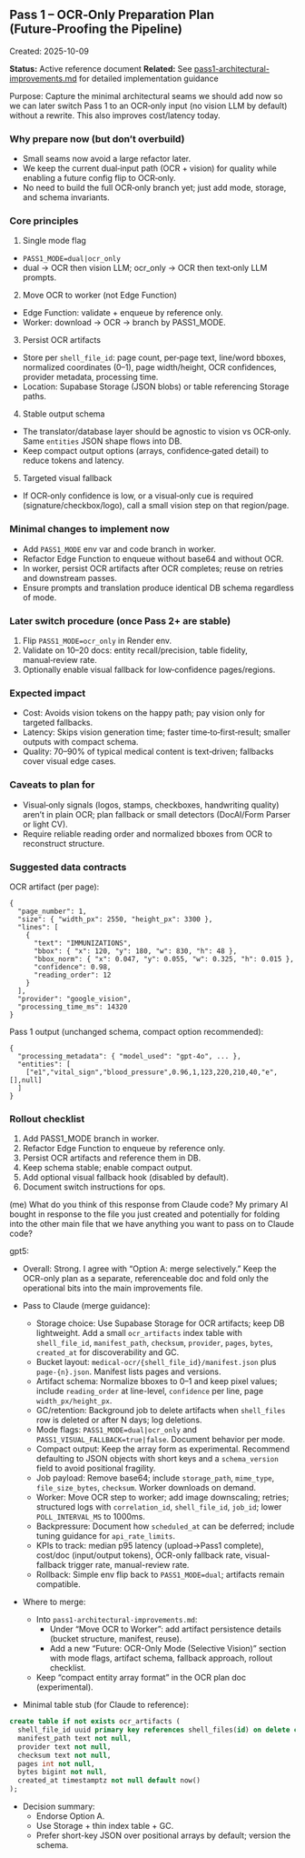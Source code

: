 ## Pass 1 – OCR‑Only Preparation Plan (Future‑Proofing the Pipeline)

Created: 2025-10-09

**Status:** Active reference document
**Related:** See [pass1-architectural-improvements.md](./pass1-architectural-improvements.md) for detailed implementation guidance

Purpose: Capture the minimal architectural seams we should add now so we can later switch Pass 1 to an OCR‑only input (no vision LLM by default) without a rewrite. This also improves cost/latency today.

### Why prepare now (but don’t overbuild)

- Small seams now avoid a large refactor later.
- We keep the current dual‑input path (OCR + vision) for quality while enabling a future config flip to OCR‑only.
- No need to build the full OCR‑only branch yet; just add mode, storage, and schema invariants.

### Core principles

1) Single mode flag
- `PASS1_MODE=dual|ocr_only`
- dual → OCR then vision LLM; ocr_only → OCR then text‑only LLM prompts.

2) Move OCR to worker (not Edge Function)
- Edge Function: validate + enqueue by reference only.
- Worker: download → OCR → branch by PASS1_MODE.

3) Persist OCR artifacts
- Store per `shell_file_id`: page count, per‑page text, line/word bboxes, normalized coordinates (0–1), page width/height, OCR confidences, provider metadata, processing time.
- Location: Supabase Storage (JSON blobs) or table referencing Storage paths.

4) Stable output schema
- The translator/database layer should be agnostic to vision vs OCR‑only. Same `entities` JSON shape flows into DB.
- Keep compact output options (arrays, confidence‑gated detail) to reduce tokens and latency.

5) Targeted visual fallback
- If OCR‑only confidence is low, or a visual‑only cue is required (signature/checkbox/logo), call a small vision step on that region/page.

### Minimal changes to implement now

- Add `PASS1_MODE` env var and code branch in worker.
- Refactor Edge Function to enqueue without base64 and without OCR.
- In worker, persist OCR artifacts after OCR completes; reuse on retries and downstream passes.
- Ensure prompts and translation produce identical DB schema regardless of mode.

### Later switch procedure (once Pass 2+ are stable)

1) Flip `PASS1_MODE=ocr_only` in Render env.
2) Validate on 10–20 docs: entity recall/precision, table fidelity, manual‑review rate.
3) Optionally enable visual fallback for low‑confidence pages/regions.

### Expected impact

- Cost: Avoids vision tokens on the happy path; pay vision only for targeted fallbacks.
- Latency: Skips vision generation time; faster time‑to‑first‑result; smaller outputs with compact schema.
- Quality: 70–90% of typical medical content is text‑driven; fallbacks cover visual edge cases.

### Caveats to plan for

- Visual‑only signals (logos, stamps, checkboxes, handwriting quality) aren’t in plain OCR; plan fallback or small detectors (DocAI/Form Parser or light CV).
- Require reliable reading order and normalized bboxes from OCR to reconstruct structure.

### Suggested data contracts

OCR artifact (per page):
```
{
  "page_number": 1,
  "size": { "width_px": 2550, "height_px": 3300 },
  "lines": [
    {
      "text": "IMMUNIZATIONS",
      "bbox": { "x": 120, "y": 180, "w": 830, "h": 48 },
      "bbox_norm": { "x": 0.047, "y": 0.055, "w": 0.325, "h": 0.015 },
      "confidence": 0.98,
      "reading_order": 12
    }
  ],
  "provider": "google_vision",
  "processing_time_ms": 14320
}
```

Pass 1 output (unchanged schema, compact option recommended):
```
{
  "processing_metadata": { "model_used": "gpt-4o", ... },
  "entities": [
    ["e1","vital_sign","blood_pressure",0.96,1,123,220,210,40,"e",[],null]
  ]
}
```

### Rollout checklist

1) Add PASS1_MODE branch in worker.  
2) Refactor Edge Function to enqueue by reference only.  
3) Persist OCR artifacts and reference them in DB.  
4) Keep schema stable; enable compact output.  
5) Add optional visual fallback hook (disabled by default).  
6) Document switch instructions for ops.




(me) What do you think of this response from Claude code? My primary AI bought in response to the file you just created and potentially for folding into the other main file that we have anything you want to pass on to Claude code?

gpt5:
- Overall: Strong. I agree with “Option A: merge selectively.” Keep the OCR-only plan as a separate, referenceable doc and fold only the operational bits into the main improvements file.

- Pass to Claude (merge guidance):
  - Storage choice: Use Supabase Storage for OCR artifacts; keep DB lightweight. Add a small `ocr_artifacts` index table with `shell_file_id`, `manifest_path`, `checksum`, `provider`, `pages`, `bytes`, `created_at` for discoverability and GC.
  - Bucket layout: `medical-ocr/{shell_file_id}/manifest.json` plus `page-{n}.json`. Manifest lists pages and versions.
  - Artifact schema: Normalize bboxes to 0–1 and keep pixel values; include `reading_order` at line-level, `confidence` per line, page `width_px/height_px`.
  - GC/retention: Background job to delete artifacts when `shell_files` row is deleted or after N days; log deletions.
  - Mode flags: `PASS1_MODE=dual|ocr_only` and `PASS1_VISUAL_FALLBACK=true|false`. Document behavior per mode.
  - Compact output: Keep the array form as experimental. Recommend defaulting to JSON objects with short keys and a `schema_version` field to avoid positional fragility.
  - Job payload: Remove base64; include `storage_path`, `mime_type`, `file_size_bytes`, `checksum`. Worker downloads on demand.
  - Worker: Move OCR step to worker; add image downscaling; retries; structured logs with `correlation_id`, `shell_file_id`, `job_id`; lower `POLL_INTERVAL_MS` to 1000ms.
  - Backpressure: Document how `scheduled_at` can be deferred; include tuning guidance for `api_rate_limits`.
  - KPIs to track: median p95 latency (upload→Pass1 complete), cost/doc (input/output tokens), OCR-only fallback rate, visual-fallback trigger rate, manual-review rate.
  - Rollback: Simple env flip back to `PASS1_MODE=dual`; artifacts remain compatible.

- Where to merge:
  - Into `pass1-architectural-improvements.md`:
    - Under “Move OCR to Worker”: add artifact persistence details (bucket structure, manifest, reuse).
    - Add a new “Future: OCR-Only Mode (Selective Vision)” section with mode flags, artifact schema, fallback approach, rollout checklist.
  - Keep “compact entity array format” in the OCR plan doc (experimental).

- Minimal table stub (for Claude to reference):
```sql
create table if not exists ocr_artifacts (
  shell_file_id uuid primary key references shell_files(id) on delete cascade,
  manifest_path text not null,
  provider text not null,
  checksum text not null,
  pages int not null,
  bytes bigint not null,
  created_at timestamptz not null default now()
);
```

- Decision summary:
  - Endorse Option A.
  - Use Storage + thin index table + GC.
  - Prefer short-key JSON over positional arrays by default; version the schema.